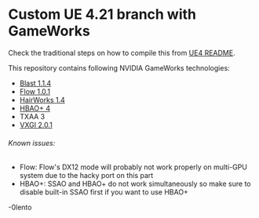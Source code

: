 Custom UE 4.21 branch with GameWorks
==========================

Check the traditional steps on how to compile this from [UE4 README](README_UE4.md).

This repository contains following NVIDIA GameWorks technologies:

* [Blast 1.1.4](README_Blast.md)
* [Flow 1.0.1](README_Flow.md)
* [HairWorks 1.4](README_HairWorks.md)
* [HBAO+ 4](README_VXGI2_HBAOPlus.md)
* TXAA 3
* [VXGI 2.0.1](README_VXGI2_HBAOPlus.md)

###### Known issues:

* Flow: Flow's DX12 mode will probably not work properly on multi-GPU system due to the hacky port on this part
* HBAO+: SSAO and HBAO+ do not work simultaneously so make sure to disable built-in SSAO first if you want to use HBAO+

-0lento